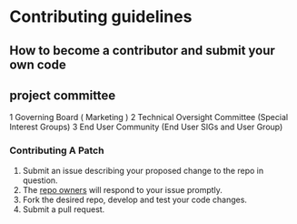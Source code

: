 # Contributing guidelines

## How to become a contributor and submit your own code

##  project committee

1  Governing Board               ( Marketing ) 
2  Technical Oversight Committee (Special Interest Groups)
3  End User Community            (End User SIGs and User Group)



### Contributing A Patch

1. Submit an issue describing your proposed change to the repo in question.
2. The [repo owners](OWNERS) will respond to your issue promptly.
3. Fork the desired repo, develop and test your code changes.
4. Submit a pull request.
